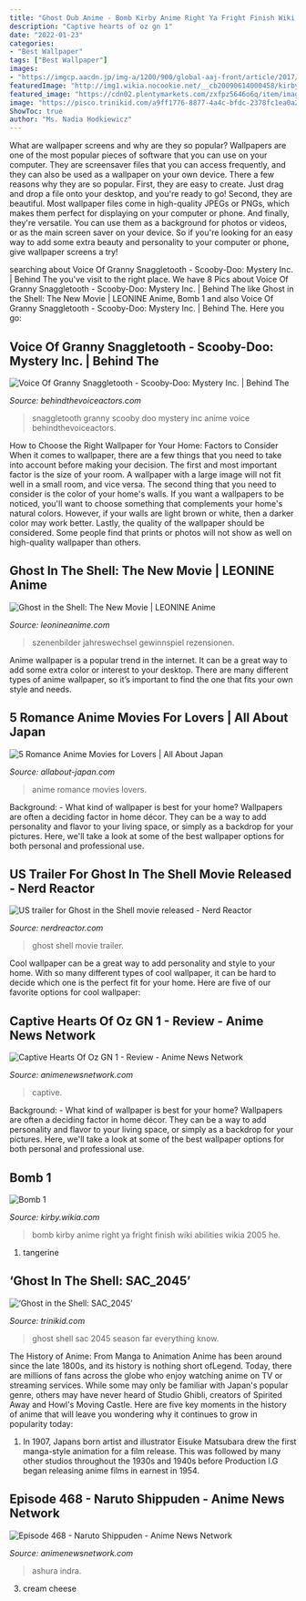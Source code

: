 ```yaml
---
title: "Ghost Dub Anime - Bomb Kirby Anime Right Ya Fright Finish Wiki Abilities Wikia 2005 He"
description: "Captive hearts of oz gn 1"
date: "2022-01-23"
categories:
- "Best Wallpaper"
tags: ["Best Wallpaper"]
images:
- "https://imgcp.aacdn.jp/img-a/1200/900/global-aaj-front/article/2017/02/589a9891100fd_589a94dd4439c_950604468.jpg"
featuredImage: "http://img1.wikia.nocookie.net/__cb20090614000458/kirby/en/images/d/dc/Bomb_1.jpg"
featured_image: "https://cdn02.plentymarkets.com/zxfpz5646o6q/item/images/217/full/889853971299-Ghost-in-the-Shell-The-New-Movie--A.jpg"
image: "https://pisco.trinikid.com/a9ff1776-8877-4a4c-bfdc-2378fc1ea0a2.jpg"
ShowToc: true
author: "Ms. Nadia Hodkiewicz"
---
```



What are wallpaper screens and why are they so popular?
Wallpapers are one of the most popular pieces of software that you can use on your computer. They are screensaver files that you can access frequently, and they can also be used as a wallpaper on your own device. There a few reasons why they are so popular. First, they are easy to create. Just drag and drop a file onto your desktop, and you're ready to go! Second, they are beautiful. Most wallpaper files come in high-quality JPEGs or PNGs, which makes them perfect for displaying on your computer or phone. And finally, they're versatile. You can use them as a background for photos or videos, or as the main screen saver on your device. So if you're looking for an easy way to add some extra beauty and personality to your computer or phone, give wallpaper screens a try!

	

		
searching about Voice Of Granny Snaggletooth - Scooby-Doo: Mystery Inc. | Behind The you've visit to the right place. We have 8 Pics about Voice Of Granny Snaggletooth - Scooby-Doo: Mystery Inc. | Behind The like Ghost in the Shell: The New Movie | LEONINE Anime, Bomb 1 and also Voice Of Granny Snaggletooth - Scooby-Doo: Mystery Inc. | Behind The. Here you go:
		
    
## Voice Of Granny Snaggletooth - Scooby-Doo: Mystery Inc. | Behind The

<img loading=lazy src="http://statici.behindthevoiceactors.com/behindthevoiceactors/_img/chars/granny-snaggletooth-scooby-doo-mystery-inc-63.7.jpg" onerror="this.onerror=null;this.src='https://tse1.mm.bing.net/th?id=OIP.3B9ULY_jVFxcyVV0KsaO9wAAAA&amp;pid=15.1';" alt="Voice Of Granny Snaggletooth - Scooby-Doo: Mystery Inc. | Behind The">

_Source: behindthevoiceactors.com_

>snaggletooth granny scooby doo mystery inc anime voice behindthevoiceactors. 

	

How to Choose the Right Wallpaper for Your Home: Factors to Consider
When it comes to wallpaper, there are a few things that you need to take into account before making your decision. The first and most important factor is the size of your room. A wallpaper with a large image will not fit well in a small room, and vice versa. 
The second thing that you need to consider is the color of your home's walls. If you want a wallpapers to be noticed, you'll want to choose something that complements your home's natural colors. However, if your walls are light brown or white, then a darker color may work better. 
Lastly, the quality of the wallpaper should be considered. Some people find that prints or photos will not show as well on high-quality wallpaper than others.

    
## Ghost In The Shell: The New Movie | LEONINE Anime

<img loading=lazy src="https://cdn02.plentymarkets.com/zxfpz5646o6q/item/images/217/full/889853971299-Ghost-in-the-Shell-The-New-Movie--A.jpg" onerror="this.onerror=null;this.src='https://tse2.mm.bing.net/th?id=OIP.CAzbEMtYW8foX4xYyx5I0QHaKh&amp;pid=15.1';" alt="Ghost in the Shell: The New Movie | LEONINE Anime">

_Source: leonineanime.com_

>szenenbilder jahreswechsel gewinnspiel rezensionen. 

	

Anime wallpaper is a popular trend in the internet. It can be a great way to add some extra color or interest to your desktop. There are many different types of anime wallpaper, so it’s important to find the one that fits your own style and needs.

    
## 5 Romance Anime Movies For Lovers | All About Japan

<img loading=lazy src="https://imgcp.aacdn.jp/img-a/1200/900/global-aaj-front/article/2017/02/589a9891100fd_589a94dd4439c_950604468.jpg" onerror="this.onerror=null;this.src='https://tse3.mm.bing.net/th?id=OIP.MdfnaZ-7DKYBFf5u3ibbFQHaEv&amp;pid=15.1';" alt="5 Romance Anime Movies for Lovers | All About Japan">

_Source: allabout-japan.com_

>anime romance movies lovers. 

	

Background: - What kind of wallpaper is best for your home?
Wallpapers are often a deciding factor in home décor. They can be a way to add personality and flavor to your living space, or simply as a backdrop for your pictures. Here, we'll take a look at some of the best wallpaper options for both personal and professional use.

    
## US Trailer For Ghost In The Shell Movie Released - Nerd Reactor

<img loading=lazy src="http://nerdreactor.com/wp-content/uploads/2015/10/ghost-in-the-shell-movie.jpg" onerror="this.onerror=null;this.src='https://tse2.mm.bing.net/th?id=OIP.8BqimO9CanpemLuJTi0K2wHaEK&amp;pid=15.1';" alt="US trailer for Ghost in the Shell movie released - Nerd Reactor">

_Source: nerdreactor.com_

>ghost shell movie trailer. 

	

Cool wallpaper can be a great way to add personality and style to your home. With so many different types of cool wallpaper, it can be hard to decide which one is the perfect fit for your home. Here are five of our favorite options for cool wallpaper: 

    
## Captive Hearts Of Oz GN 1 - Review - Anime News Network

<img loading=lazy src="https://www.animenewsnetwork.com/thumbnails/crop600x315gYB/cms/review/110382/captive-hearts-of-oz-gn-1.jpg" onerror="this.onerror=null;this.src='https://tse3.mm.bing.net/th?id=OIP.UgkMW0zEkTel5YZ_N9bvyQHaD4&amp;pid=15.1';" alt="Captive Hearts Of Oz GN 1 - Review - Anime News Network">

_Source: animenewsnetwork.com_

>captive. 

	

Background: - What kind of wallpaper is best for your home?
Wallpapers are often a deciding factor in home décor. They can be a way to add personality and flavor to your living space, or simply as a backdrop for your pictures. Here, we'll take a look at some of the best wallpaper options for both personal and professional use.

    
## Bomb 1

<img loading=lazy src="http://img1.wikia.nocookie.net/__cb20090614000458/kirby/en/images/d/dc/Bomb_1.jpg" onerror="this.onerror=null;this.src='https://tse4.mm.bing.net/th?id=OIP.7-4UF6EXx0OJ8mwNC0WYnQHaFi&amp;pid=15.1';" alt="Bomb 1">

_Source: kirby.wikia.com_

>bomb kirby anime right ya fright finish wiki abilities wikia 2005 he. 

	

1. tangerine 

    
## ‘Ghost In The Shell: SAC_2045’

<img loading=lazy src="https://pisco.trinikid.com/a9ff1776-8877-4a4c-bfdc-2378fc1ea0a2.jpg" onerror="this.onerror=null;this.src='https://tse2.mm.bing.net/th?id=OIP.sPy-JIX0VXLMnjf_d-Yj7AHaEK&amp;pid=15.1';" alt="‘Ghost in the Shell: SAC_2045’">

_Source: trinikid.com_

>ghost shell sac 2045 season far everything know. 

	

The History of Anime: From Manga to Animation
Anime has been around since the late 1800s, and its history is nothing short ofLegend. Today, there are millions of fans across the globe who enjoy watching anime on TV or streaming services. While some may only be familiar with Japan's popular genre, others may have never heard of Studio Ghibli, creators of Spirited Away and Howl's Moving Castle. Here are five key moments in the history of anime that will leave you wondering why it continues to grow in popularity today:
1) In 1907, Japans born artist and illustrator Eisuke Matsubara drew the first manga-style animation for a film release. This was followed by many other studios throughout the 1930s and 1940s before Production I.G began releasing anime films in earnest in 1954.

    
## Episode 468 - Naruto Shippuden - Anime News Network

<img loading=lazy src="https://www.animenewsnetwork.com/thumbnails/crop600x315gGM/cms/episode-review/104564/naruto-468.jpg" onerror="this.onerror=null;this.src='https://tse1.mm.bing.net/th?id=OIP.w1S_VIPVF_-0S8sGKUYgMAHaD4&amp;pid=15.1';" alt="Episode 468 - Naruto Shippuden - Anime News Network">

_Source: animenewsnetwork.com_

>ashura indra. 

	

3. cream cheese 

